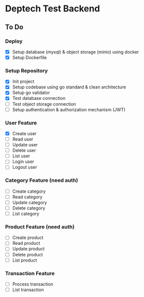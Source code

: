# Deptech Test Backend

## To Do

### Deploy
- [x] Setup database (mysql) & object storage (minio) using docker
- [x] Setup Dockerfile

### Setup Repository
- [x] Init project
- [x] Setup codebase using go standard & clean architecture
- [x] Setup go validator
- [x] Test database connection
- [ ] Test object storage connection
- [ ] Setup authentication & authorization mechanism (JWT)

### User Feature
- [x] Create user
- [ ] Read user
- [ ] Update user
- [ ] Delete user
- [ ] List user
- [ ] Login user
- [ ] Logout user

### Category Feature (need auth)
- [ ] Create category
- [ ] Read category
- [ ] Update category
- [ ] Delete category
- [ ] List category

### Product Feature (need auth)
- [ ] Create product
- [ ] Read product
- [ ] Update product
- [ ] Delete product
- [ ] List product

### Transaction Feature
- [ ] Process transaction
- [ ] List transaction